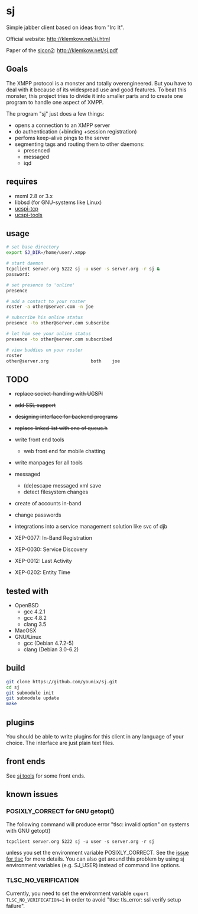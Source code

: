 # sj

Simple jabber client based on ideas from "Irc It".

Official website: http://klemkow.net/sj.html

Paper of the [slcon2](http://suckless.org/conference/): http://klemkow.net/sj.pdf

## Goals

The XMPP protocol is a monster and totally overengineered.  But you have to
deal with it because of its widespread use and good features.  To beat this monster,
this project tries to divide it into smaller parts and to create one program
to handle one aspect of XMPP.

The program "sj" just does a few things:

  * opens a connection to an XMPP server
  * do authentication (+binding +session registration)
  * perfoms keep-alive pings to the server
  * segmenting tags and routing them to other daemons:
    * presenced
    * messaged
    * iqd

## requires

  * mxml 2.8 or 3.x
  * libbsd (for GNU-systems like Linux)
  * [ucspi-tcp](http://cr.yp.to/ucspi-tcp.html)
  * [ucspi-tools](https://github.com/younix/ucspi)

## usage

```sh
# set base directory
export SJ_DIR=/home/user/.xmpp

# start daemon
tcpclient server.org 5222 sj -u user -s server.org -r sj &
password:

# set presence to 'online'
presence

# add a contact to your roster
roster -a other@server.com -n joe

# subscribe his online status
presence -to other@server.com subscribe

# let him see your online status
presence -to other@server.com subscribed

# view buddies on your roster
roster
other@server.org                both    joe
```

## TODO

  * ~~replace socket-handling with UCSPI~~
  * ~~add SSL support~~
  * ~~designing interface for backend programs~~
  * ~~replace linked list with one of queue.h~~
  * write front end tools
    * web front end for mobile chatting
  * write manpages for all tools
  * messaged
    * (de)escape messaged xml save
    * detect filesystem changes
  * create of accounts in-band
  * change passwords
  * integrations into a service management solution like svc of djb

  * XEP-0077: In-Band Registration
  * XEP-0030: Service Discovery
  * XEP-0012: Last Activity
  * XEP-0202: Entity Time

## tested with

 * OpenBSD
   * gcc 4.2.1
   * gcc 4.8.2
   * clang 3.5
 * MacOSX
 * GNU/Linux
   * gcc (Debian 4.7.2-5)
   * clang (Debian 3.0-6.2)

## build

```sh
git clone https://github.com/younix/sj.git
cd sj
git submodule init
git submodule update
make
```

## plugins

You should be able to write plugins for this client in any language of
your choice.  The interface are just plain text files.

## front ends

See [sj tools](https://github.com/GReagle/sjt) for some front ends.

## known issues

### POSIXLY_CORRECT for GNU getopt()

The following command will produce error "tlsc: invalid option" on systems
with GNU getopt()

`tcpclient server.org 5222 sj -u user -s server.org -r sj`

unless you set the environment variable POSIXLY_CORRECT.  See the
[issue for tlsc](https://github.com/younix/ucspi/issues/5) for more
details.  You can also get around this problem by using sj environment
variables (e.g. SJ_USER) instead of command line options.

### TLSC_NO_VERIFICATION

Currently, you need to set the environment variable `export
TLSC_NO_VERIFICATION=1` in order to avoid "tlsc: tls_error: ssl verify
setup failure".
